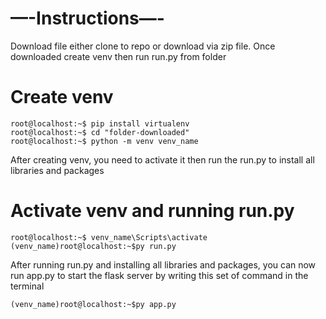 # —-Instructions—-
Download file either clone to repo or download via zip file. 
Once downloaded create venv then run run.py from folder

# Create venv 
```console
root@localhost:~$ pip install virtualenv
root@localhost:~$ cd "folder-downloaded"
root@localhost:~$ python -m venv venv_name
```
After creating venv, you need to activate it then run the run.py to install all libraries and packages

# Activate venv and running run.py
```console
root@localhost:~$ venv_name\Scripts\activate
(venv_name)root@localhost:~$py run.py
```
After running run.py and installing all libraries and packages, you can now run app.py to start the flask server by writing this set of command in the terminal
```console
(venv_name)root@localhost:~$py app.py
```
